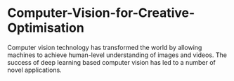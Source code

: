 # Computer-Vision-for-Creative-Optimisation
Computer vision technology has transformed the world by allowing machines to achieve human-level understanding of images and videos. The success of deep learning based computer vision has led to a number of novel applications.

